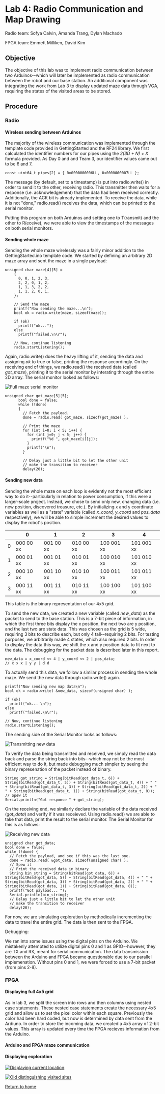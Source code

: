 # Lab 4: Radio Communication and Map Drawing
Radio team: Sofya Calvin, Amanda Trang, Dylan Machado

FPGA team: Emmett Milliken, David Kim

## Objective 
The objective of this lab was to implement radio communication between two Arduinos--which will later be implemented as radio communication between the robot and our base station. An additional component was integrating the work from Lab 3 to display updated maze data through VGA, requiring the states of the visited areas to be stored.

## Procedure

### Radio

#### Wireless sending between Arduinos
The majority of the wireless communication was implemented through the template code provided in GettingStarted and the RF24 library. We first calculated the identifier numbers for our pipes using the *2(3D + N) + X* formula provided. As Day 0 and and Team 3, our identifier values came out to be 6 and 7.

```
const uint64_t pipes[2] = { 0x0000000006LL, 0x0000000007LL };
```

The message (by default, set to a timestamp) is put into radio.write() in order to send it to the other, receiving radio. This transmitter then waits for a response (i.e. acknowledgement) that the data had been received correctly. Additionally, the ACK bit is already implemented. To receive the data, while it is not "done," radio.read() receives the data, which can be printed to the serial monitor.

Putting this program on both Arduinos and setting one to T(ransmit) and the other to R(eceive), we were able to view the timestamps of the messages on both serial monitors. 

#### Sending whole maze
Sending the whole maze wirelessly was a fairly minor addition to the GettingStarted.ino template code. We started by defining an arbitrary 2D maze array and sent the maze in a single payload:

```
unsigned char maze[4][5] =
    {
      0, 0, 1, 2, 3,
      2, 2, 0, 1, 2,
      1, 1, 3, 2, 2,
      1, 1, 2, 0, 1,
    };

    // Send the maze
    printf("Now sending the maze...\n");
    bool ok = radio.write(maze, sizeof(maze));
    
    if (ok)
      printf("ok...");
    else
      printf("failed.\n\r");
    
    // Now, continue listening
    radio.startListening();
```

Again, radio.write() does the heavy lifting of it, sending the data and assigning *ok* to true or false, printing the response accordingly. On the receiving end of things, we radio.read() the received data (called *got_maze*), printing it to the serial monitor by interating through the entire 2D array. The serial monitor looked as follows:

![Full maze serial monitor](../images/lab4/full_maze.png)


```
unsigned char got_maze[5][5];
      bool done = false;
      while (!done)
      {
        // Fetch the payload.
        done = radio.read( got_maze, sizeof(got_maze) );
      
        // Print the maze
        for (int i=0; i < 5; i++) {
          for (int j=0; j < 5; j++) {
            printf("%d ", got_maze[i][j]);
          }
          printf("\n");
        }
      
        // Delay just a little bit to let the other unit
        // make the transition to receiver
        delay(20);
```        

#### Sending new data
Sending the whole maze on each loop is evidently not the most efficient way to do it--particularly in relation to power consumption, if this were a larger-scale project. Instead, we chose to send only new, changing data (i.e. new position, discovered treasure, etc.). By initializing x and y coordinate variables as well as a "state" variable (called *x_coord, y_coord* and *pos_data* respectively), we will be able to simple increment the desired values to display the robot's position.

|   | 0          | 1          | 2          | 3          | 4          |
|---|------------|------------|------------|------------|------------|
| 0 | 000 00 xx | 001 00 xx | 010 00 xx | 100 001 xx | 101 001 xx |
| 1 | 000 01 xx | 001 01 xx | 010 01 xx | 100 010 xx | 101 010 xx |
| 2 | 000 10 xx | 001 10 xx | 010 10 xx | 100 011 xx | 101 011 xx |
| 3 | 000 11 xx | 001 11 xx | 010 11 xx | 100 100 xx | 101 100 xx |

This table is the binary representation of our 4x5 grid. 

To send the new data, we created a new variable (called *new_data*) as the packet to send to the base station. This is a 7-bit piece of information, in which the first three bits display the x position, the next two are y position, and the last two are state data. This was chosen as the grid is 5 wide, requiring 3 bits to describe each, but only 4 tall--requiring 2 bits. For testing purposes, we arbitrarily made 4 states, which also required 2 bits. In order to display the data this way, we shift the x and y position data to fit next to the data. The debugging for the packet data is described later in this report.

```
new_data = x_coord << 4 | y_coord << 2 | pos_data;
// x x x | y y | d d
```

To actually send this data, we follow a similar process in sending the whole maze. We send the new data through radio.write() again. 

```
printf("Now sending new map data\n");
bool ok = radio.write( &new_data, sizeof(unsigned char) );

if (ok)
  printf("ok... \n");
else
  printf("failed.\n\r");

// Now, continue listening
radio.startListening();
```

The sending side of the Serial Monitor looks as follows:

![Transmitting new data](../images/lab4/t_serial.png)

To verify the data being transmitted and received, we simply read the data back and parse the string back into bits--which may not be the most efficient way to do it, but made debugging much simpler by seeing the binary represenation of the packet instead of binary.

```
String got_string = String(bitRead(got_data_t, 6)) + String(bitRead(got_data_t, 5)) + String(bitRead(got_data_t, 4)) + " " + String(bitRead(got_data_t, 3)) + String(bitRead(got_data_t, 2)) + " " + String(bitRead(got_data_t, 1)) + String(bitRead(got_data_t, 0));
// Spew it
Serial.println("Got response " + got_string);
```

On the receiving end, we similarly declare the variable of the data received (*got_data*) and verify if it was receieved. Using radio.read() we are able to take that data, print the result to the serial monitor.  The Serial Monitor for this is as follows:

![Receiving new data](../images/lab4/r_serial.png)

```
unsigned char got_data;      
bool done = false;
while (!done) {
  // Fetch the payload, and see if this was the last one.
  done = radio.read( &got_data, sizeof(unsigned char) );
  // Spew it
  // Print the received data in binary
  String bin_string = String(bitRead(got_data, 6)) + String(bitRead(got_data, 5)) + String(bitRead(got_data, 4)) + " " + String(bitRead(got_data, 3)) + String(bitRead(got_data, 2)) + " " + String(bitRead(got_data, 1)) + String(bitRead(got_data, 0));
  printf("Got payload... ");
  Serial.println(bin_string);
  // Delay just a little bit to let the other unit
  // make the transition to receiver
  delay(20);
```

For now, we are simulating exploration by methodically incrementing the data to travel the entire grid. The data is then sent to the FPGA.

Debugging:

We ran into some issues using the digital pins on the Arduino. We mistakenly attempted to utilize digital pins 0 and 1 as GPIO--however, they are TX and RX, meant for serial communication. The data transmission between the Arduino and FPGA became questionable due to our parallel implemenation. Without pins 0 and 1, we were forced to use a 7-bit packet (from pins 2-8). 

### FPGA

#### Displaying full 4x5 grid
As in lab 3, we split the screen into rows and then columns using nested case statements. These nested case statements create the necessary 4x5 grid and allow us to set the pixel color within each square. Previously the color had been hard coded, but now is determined by data sent from the Ardiuno.
In order to store the incoming data, we created a 4x5 array of 2-bit values. This array is updated every time the FPGA recieves information from the Arduino. 

#### Arduino and FPGA maze communication

#### Displaying exploration

[![Displaying current location](http://img.youtube.com/vi/QG6HxMM3Pq4/0.jpg)](http://www.youtube.com/watch?v=QG6HxMM3Pq4)

[![Old distinguishing visited sites](http://img.youtube.com/vi/UZrElPKMoSs/0.jpg)](http://www.youtube.com/watch?v=UZrElPKMoSs)

[Return to home](https://sofyacalvin.github.io/ece3400-group3/)
